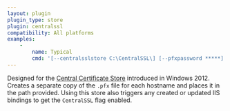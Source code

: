 ```yaml
---
layout: plugin
plugin_type: store
plugin: centralssl
compatibility: All platforms
examples:
    - 
        name: Typical
        cmd: '[‑‑centralsslstore C:\CentralSSL\] [‑‑pfxpassword *****]'                                     
---
```


Designed for the [Central Certificate Store](https://blogs.msdn.microsoft.com/kaushal/2012/10/11/central-certificate-store-ccs-with-iis-8-windows-server-2012/) 
introduced in Windows 2012. Creates a separate copy of the `.pfx` file for each hostname and places it in the path provided. Using this store also triggers any created or updated IIS bindings to get the `CentralSSL` flag enabled. 